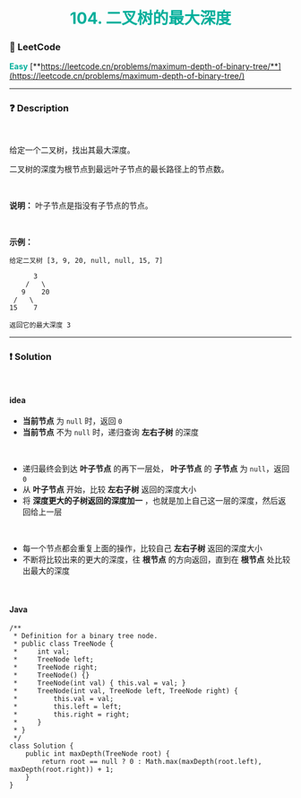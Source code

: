 <h1 style="text-align: center;"> <span style="color: #00AF9B;">104. 二叉树的最大深度</span> </h1>

### 🚀 LeetCode

<base target="_blank">

<span style="color: #00AF9B;">**Easy**</span> [**https://leetcode.cn/problems/maximum-depth-of-binary-tree/**](https://leetcode.cn/problems/maximum-depth-of-binary-tree/)

---

### ❓ Description

<br/>

给定一个二叉树，找出其最大深度。

二叉树的深度为根节点到最远叶子节点的最长路径上的节点数。

<br/>

**说明：** 叶子节点是指没有子节点的节点。

<br/>

**示例：**

```
给定二叉树 [3, 9, 20, null, null, 15, 7]

      3
    /   \
   9    20
 /   \
15    7

返回它的最大深度 3
```

---

### ❗ Solution

<br/>

#### idea

* **当前节点** 为 `null` 时，返回 `0`
* **当前节点** 不为 `null` 时，递归查询 **左右子树** 的深度

<br/>

* 递归最终会到达 **叶子节点** 的再下一层处， **叶子节点** 的 **子节点** 为 `null`，返回 `0`
* 从 **叶子节点** 开始，比较 **左右子树** 返回的深度大小
* 将 **深度更大的子树返回的深度加一** ，也就是加上自己这一层的深度，然后返回给上一层

<br/>

* 每一个节点都会重复上面的操作，比较自己 **左右子树** 返回的深度大小
* 不断将比较出来的更大的深度，往 **根节点** 的方向返回，直到在 **根节点** 处比较出最大的深度

<br/>

#### Java

```
/**
 * Definition for a binary tree node.
 * public class TreeNode {
 *     int val;
 *     TreeNode left;
 *     TreeNode right;
 *     TreeNode() {}
 *     TreeNode(int val) { this.val = val; }
 *     TreeNode(int val, TreeNode left, TreeNode right) {
 *         this.val = val;
 *         this.left = left;
 *         this.right = right;
 *     }
 * }
 */
class Solution {
    public int maxDepth(TreeNode root) {
        return root == null ? 0 : Math.max(maxDepth(root.left), maxDepth(root.right)) + 1;
    }
}
```
